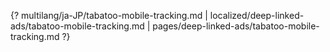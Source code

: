 {? multilang/ja-JP/tabatoo-mobile-tracking.md | localized/deep-linked-ads/tabatoo-mobile-tracking.md | pages/deep-linked-ads/tabatoo-mobile-tracking.md ?}
